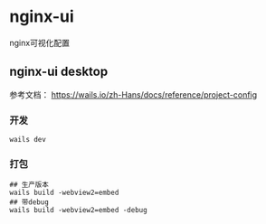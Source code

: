 # nginx-ui
nginx可视化配置

## nginx-ui desktop

参考文档： https://wails.io/zh-Hans/docs/reference/project-config

### 开发
```shell
wails dev
```

### 打包
```shell
## 生产版本
wails build -webview2=embed
## 带debug
wails build -webview2=embed -debug
```